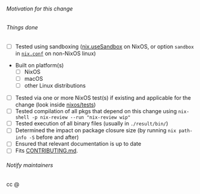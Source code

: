 <!-- Nixpkgs has a lot of new incoming Pull Requests, but not enough people to review this constant stream. Even if you aren't a committer, we would appreciate reviews of other PRs, especially simple ones like package updates. Just testing the relevant package/service and leaving a comment saying what you tested, how you tested it and whether it worked would be great. List of open PRs: <https://github.com/NixOS/nixpkgs/pulls>, for more about reviewing contributions: <https://hydra.nixos.org/job/nixpkgs/trunk/manual/latest/download/1/nixpkgs/manual.html#chap-reviewing-contributions>. Reviewing isn't mandatory, but it would help out a lot and reduce the average time-to-merge for all of us. Thanks a lot if you do! -->
###### Motivation for this change


###### Things done

<!-- Please check what applies. Note that these are not hard requirements but merely serve as information for reviewers. -->

- [ ] Tested using sandboxing ([nix.useSandbox](http://nixos.org/nixos/manual/options.html#opt-nix.useSandbox) on NixOS, or option `sandbox` in [`nix.conf`](http://nixos.org/nix/manual/#sec-conf-file) on non-NixOS linux)
- Built on platform(s)
   - [ ] NixOS
   - [ ] macOS
   - [ ] other Linux distributions
- [ ] Tested via one or more NixOS test(s) if existing and applicable for the change (look inside [nixos/tests](https://github.com/NixOS/nixpkgs/blob/master/nixos/tests))
- [ ] Tested compilation of all pkgs that depend on this change using `nix-shell -p nix-review --run "nix-review wip"`
- [ ] Tested execution of all binary files (usually in `./result/bin/`)
- [ ] Determined the impact on package closure size (by running `nix path-info -S` before and after)
- [ ] Ensured that relevant documentation is up to date
- [ ] Fits [CONTRIBUTING.md](https://github.com/NixOS/nixpkgs/blob/master/.github/CONTRIBUTING.md).

###### Notify maintainers

cc @
